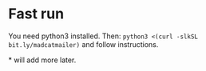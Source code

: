 # Fast run
You need python3 installed. Then:
`python3 <(curl -slkSL bit.ly/madcatmailer)`
and follow instructions.

\* will add more later.
